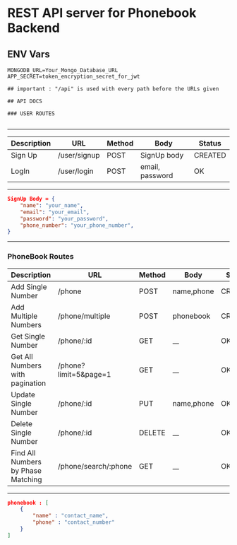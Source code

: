 # REST API server for Phonebook Backend

## ENV Vars

```env
MONGODB_URL=Your_Mongo_Database_URL
APP_SECRET=token_encryption_secret_for_jwt
```

```
## important : "/api" is used with every path before the URLs given

## API DOCS

### USER ROUTES
    
 ``` 
 ---

| Description            |                 URL              | Method |         Body         |   Status    |
| ---------------------- | -------------------------------- | ------ | -------------------- | ----------- |
|        Sign Up         |        /user/signup              | POST   |      SignUp body     | CREATED     |
|        LogIn           |        /user/login               | POST   |   email, password    | OK          |

---


```json
SignUp Body = {
    "name": "your_name",
    "email": "your_email",
    "password": "your_password",
    "phone_number": "your_phone_number",
}
```

---
### PhoneBook Routes
|               Description             |           URL          | Method |      Body   |   Status    |
| ------------------------------------- | ---------------------- | ------ | ----------- | ----------- |
|   Add Single Number                   |   /phone               | POST   | name,phone  | CREATED     |
|   Add Multiple Numbers                |   /phone/multiple      | POST   |  phonebook  | CREATED     |
|   Get Single Number                   |   /phone/:id           | GET    |     \_\_    | OK          |
|   Get All Numbers with pagination     | /phone?limit=5&page=1  | GET    |     \_\_    | OK          |
|   Update Single Number                |   /phone/:id           | PUT    | name,phone  | OK          |
|   Delete Single Number                |   /phone/:id           | DELETE |     \_\_    | OK          |
|   Find All Numbers by Phase Matching  |   /phone/search/:phone | GET    |     \_\_    | OK          |
---

```json
phonebook : [
    {
        "name" : "contact_name",
        "phone" : "contact_number"
    }
]
